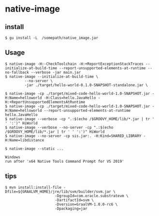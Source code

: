 # native-image


## install

    $ gu install -L  /somepath/native_image.jar
## Usage

    $ native-image -H:-CheckToolchain -H:+ReportExceptionStackTraces --initialize-at-build-time --report-unsupported-elements-at-runtime --no-fallback --verbose -jar main.jar
    $ native-image --initialize-at-build-time \
             --no-server \
             -jar ./target/hello-world-0.1.0-SNAPSHOT-standalone.jar \

    $ native-image -cp ./target/mixed-code-hello-world-1.0-SNAPSHOT.jar -H:Name=helloworld -H:Class=hello.JavaHello -H:+ReportUnsupportedElementsAtRuntime
    $ native-image -cp ./target/mixed-code-hello-world-1.0-SNAPSHOT.jar -H:Name=helloworld --report-unsupported-elements-at-runtime hello.JavaHello
    $ native-image --verbose -cp ".:$(echo /$GROOVY_HOME/lib/*.jar | tr ' ' ':')" HiWorld
    $ native-image --verbose --no-server -cp ".:$(echo /$GROOVY_HOME/lib/*.jar | tr ' ' ':')" HiWorld
    $ native-image --no-server -cp sis.jar:. -H:Kind=SHARED_LIBRARY -H:Name=libdistance

    $ native-image --static ...

    Windows
    run after 'x64 Native Tools Command Prompt for VS 2019'

## tips

    $ mvn install:install-file -Dfile=${GRAALVM_HOME}/jre/lib/svm/builder/svm.jar \
                           -DgroupId=com.oracle.substratevm \
                           -DartifactId=svm \
                           -Dversion=GraalVM-1.0.0-rc6 \
                           -Dpackaging=jar
